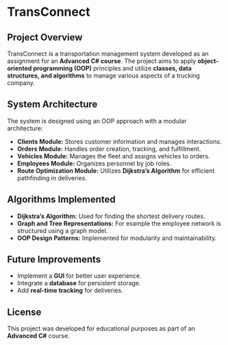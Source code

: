 # TransConnect

## Project Overview
TransConnect is a transportation management system developed as an assignment for an **Advanced C# course**. The project aims to apply **object-oriented programming (OOP)** principles and utilize **classes, data structures, and algorithms** to manage various aspects of a trucking company.

## System Architecture
The system is designed using an OOP approach with a modular architecture:

- **Clients Module:** Stores customer information and manages interactions.
- **Orders Module:** Handles order creation, tracking, and fulfillment.
- **Vehicles Module:** Manages the fleet and assigns vehicles to orders.
- **Employees Module:** Organizes personnel by job roles.
- **Route Optimization Module:** Utilizes **Dijkstra’s Algorithm** for efficient pathfinding in deliveries.


## Algorithms Implemented
- **Dijkstra’s Algorithm:** Used for finding the shortest delivery routes.
- **Graph and Tree Representations:** For example the employee network is structured using a graph model.
- **OOP Design Patterns:** Implemented for modularity and maintainability.

## Future Improvements
- Implement a **GUI** for better user experience.
- Integrate a **database** for persistent storage.
- Add **real-time tracking** for deliveries.

## License
This project was developed for educational purposes as part of an **Advanced C#** course.

